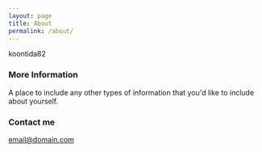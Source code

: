 ```yaml
---
layout: page
title: About
permalink: /about/
---
```


koontida82

### More Information

A place to include any other types of information that you'd like to include about yourself.

### Contact me

[email@domain.com](mailto:email@domain.com)
